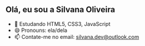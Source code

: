 ## Olá, eu sou a Silvana Oliveira

- 🌱 Estudando HTML5, CSS3, JavaScript
- 😄 Pronouns: ela/dela
- 📫 Contate-me no email: silvana.dev@outlook.com
